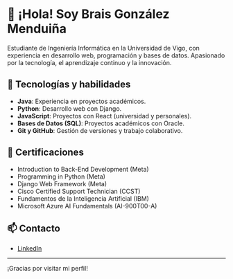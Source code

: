 # 👋 ¡Hola! Soy Brais González Menduiña

Estudiante de Ingeniería Informática en la Universidad de Vigo, con experiencia en desarrollo web, programación y bases de datos. Apasionado por la tecnología, el aprendizaje continuo y la innovación.

## 🚀 Tecnologías y habilidades

- **Java**: Experiencia en proyectos académicos.
- **Python**: Desarrollo web con Django.
- **JavaScript**: Proyectos con React (universidad y personales).
- **Bases de Datos (SQL)**: Proyectos académicos con Oracle.
- **Git y GitHub**: Gestión de versiones y trabajo colaborativo.

## 📜 Certificaciones

- Introduction to Back-End Development (Meta)
- Programming in Python (Meta)
- Django Web Framework (Meta)
- Cisco Certified Support Technician (CCST)
- Fundamentos de la Inteligencia Artificial (IBM)
- Microsoft Azure AI Fundamentals (AI-900T00-A)

## 📫 Contacto

- [LinkedIn](https://www.linkedin.com/in/brais-gonzález-menduiña-063758263)

---
¡Gracias por visitar mi perfil!
